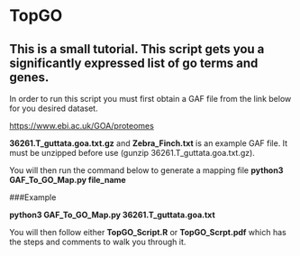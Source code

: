 # TopGO
## This is a small tutorial. This script gets you a significantly expressed list of go terms and genes.

In order to run this script you must first obtain a GAF file from the link below for you desired dataset. 

https://www.ebi.ac.uk/GOA/proteomes

**36261.T_guttata.goa.txt.gz** and **Zebra_Finch.txt** is an example GAF file. It must be unzipped before use (gunzip 36261.T_guttata.goa.txt.gz).

You will then run the command below to generate a mapping file
**python3 GAF_To_GO_Map.py file_name**
 
###Example

**python3 GAF_To_GO_Map.py 36261.T_guttata.goa.txt**

You will then follow either **TopGO_Script.R** or **TopGO_Scrpt.pdf** which has the steps and comments to walk you through it.
